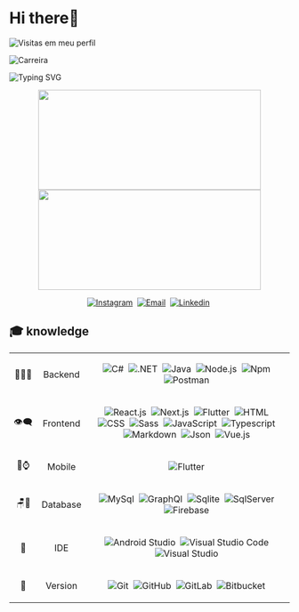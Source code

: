 # Hi there🥳

![Visitas em meu perfil](https://komarev.com/ghpvc/?username=GuilhermeZety&color=ff0000&label=Welcome+to+my+profile+you+are+visitor+nº:)

![Carreira](https://img.shields.io/badge/Career-1%20years-blue)&nbsp;

![Typing SVG](https://readme-typing-svg.herokuapp.com/?color=%23f00&width=400&height=80&size=20&multiline=true&lines=Hi,+I'm+Guilherme+Martins;Flutter+Developer;)

<div>
	<div align="center">
		<a href="https://github.com/GuilhermeZety">
			<img height="180em" width="400em" src="https://github-readme-stats.vercel.app/api?username=GuilhermeZety&show_icons=true&theme=dracula&include_all_commits=true&count_private=true"/>
			<img height="180em" width="400em" src="https://github-readme-stats.vercel.app/api/top-langs/?username=GuilhermeZety&layout=compact&langs_count=7&theme=dracula"/>
		</a>
 	</div>
</div>

<center>

[![Instagram](https://img.shields.io/badge/-Instagram-ff0000?style=flat&logo=instagram&logoColor=white)](https://www.instagram.com/guilherme_zety/)&nbsp;
[![Email](https://img.shields.io/badge/-Email-green?style=flat&logo=gmail&logoColor=white)](mailto:guilherme.zety@outlook.com)&nbsp;
[![Linkedin](https://img.shields.io/badge/-Linkedin-blue?style=flat&logo=linkedin&logoColor=white)](https://www.linkedin.com/in/guilherme-m-l-martins/)&nbsp;

</center>
 
 
 
## 🎓 knowledge 
<table> 
<tbody style="text-align:center">
<tr>
<td >👨🏻‍💻</td>
<td>Backend</td>
<td>

![C#](https://img.shields.io/badge/-C%23-black?style=flat&logo=C+sharp&logoColor=white)&nbsp;
![.NET](https://img.shields.io/badge/-.NET-black?style=flat&logo=.NET)&nbsp;
![Java](https://img.shields.io/badge/-Java-black?style=flat&logo=Java)&nbsp;
![Node.js](https://img.shields.io/badge/-Node.js-black?style=flat&logo=node.js)&nbsp;
![Npm](https://img.shields.io/badge/-Npm-black?style=flat&logo=npm)&nbsp;
![Postman](https://img.shields.io/badge/-Postman-black?style=flat&logo=postman)&nbsp;

</td>
</tr>

<tr>
<td>👁‍🗨</td>
<td>Frontend</td>
<td>

![React.js](https://img.shields.io/badge/-React-black?style=flat&logo=react)&nbsp;
![Next.js](https://img.shields.io/badge/-Next-black?style=flat&logo=next.js)&nbsp;
![Flutter](https://img.shields.io/badge/-Flutter-black?style=flat&logo=flutter)&nbsp;
![HTML](https://img.shields.io/badge/-HTML-black?style=flat&logo=HTML5)&nbsp;
![CSS](https://img.shields.io/badge/-CSS-black?style=flat&logo=CSS3&logoColor=1572B6)&nbsp;
![Sass](https://img.shields.io/badge/-Sass-black?style=flat&logo=sass)&nbsp;
![JavaScript](https://img.shields.io/badge/-JavaScript-black?style=flat&logo=javascript)&nbsp;
![Typescript](https://img.shields.io/badge/-Typescript-black?style=flat&logo=typescript)&nbsp;
![Markdown](https://img.shields.io/badge/-Markdown-black?style=flat&logo=markdown)&nbsp;
![Json](https://img.shields.io/badge/-Json-black?style=flat&logo=json)&nbsp;
![Vue.js](https://img.shields.io/badge/-Vue.js-black?style=flat&logo=vue.js)&nbsp;

</td>

</tr>

<tr>


<td>📲⌚</td>
<td>Mobile</td>
<td>

![Flutter](https://img.shields.io/badge/-Flutter-black?style=flat&logo=flutter)&nbsp;

</td>

</tr>

<tr>

<td >🪑🎲</td>
<td >Database</td>
<td>

![MySql](https://img.shields.io/badge/-MySql-black?style=flat&logo=mysql)&nbsp;
![GraphQl](https://img.shields.io/badge/-GraphQl-black?style=flat&logo=graphql)&nbsp;
![Sqlite](https://img.shields.io/badge/-Sqlite-black?style=flat&logo=sqlite)&nbsp;
![SqlServer](https://img.shields.io/badge/-SqlServer-black?style=flat&logo=microsoft-Sql-Server)&nbsp;
![Firebase](https://img.shields.io/badge/-Firebase-black?style=flat&logo=firebase)&nbsp;

</td>
</tr>

<tr>

<td>🔧</td>
<td>IDE</td>
<td>

![Android Studio](https://img.shields.io/badge/-Android%20Studio-black?style=flat&logo=Android+Studio&logoColor=green)&nbsp;
![Visual Studio Code](https://img.shields.io/badge/-Visual%20Studio%20Code-black?style=flat&logo=visual-studio-code&logoColor=007ACC)&nbsp;
![Visual Studio](https://img.shields.io/badge/-Visual%20Studio-black?style=flat&logo=visual-studio&logoColor=purple)&nbsp;

</td>
</tr>

<tr>

<td>💾</td>
<td>Version</td>
<td>

![Git](https://img.shields.io/badge/-Git-black?style=flat&logo=git)&nbsp;
![GitHub](https://img.shields.io/badge/-GitHub-black?style=flat&logo=github)&nbsp;
![GitLab](https://img.shields.io/badge/-Git%20Lab-black?style=flat&logo=gitlab)&nbsp;
![Bitbucket](https://img.shields.io/badge/-Bitbucket-black?style=flat&logo=bitbucket)&nbsp;

</td>
</tr>

</tbody>
</table>
